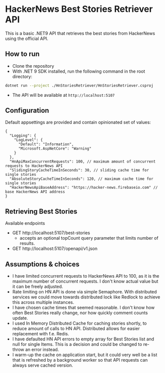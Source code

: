 # HackerNews Best Stories Retriever API

This is a basic .NET9 API that retrieves the best stories from HackerNews using the official API.

## How to run
- Clone the repository
- With .NET 9 SDK installed, run the following command in the root directory:
```bash
dotnet run --project ./HnStoriesRetriever/HnStoriesRetriever.csproj
```
- The API will be available at `http://localhost:5107`

## Configuration
Default appsettings are provided and contain opinionated set of values:
```json5
{
  "Logging": {
    "LogLevel": {
      "Default": "Information",
      "Microsoft.AspNetCore": "Warning"
    }
  },
  "HnApiMaxConcurrentRequests": 100, // maximum amount of concurrent requests to HackerNews API
  "SlidingStoryCacheTimeInSeconds": 30, // sliding cache time for single stories
  "AbsoluteStoryCacheTimeInSeconds": 120, // maximum cache time for single stories
  "HackerNewsApiBaseAddress": "https://hacker-news.firebaseio.com" // base HackerNews API address
}

```

## Retrieving Best Stories
Available endpoints
 - GET http://localhost:5107/best-stories
   - accepts an optional topCount query parameter that limits number of results.
 - GET http://localhost:5107/openapi/v1.json

## Assumptions & choices
 - I have limited concurrent requests to HackerNews API to 100, as it is the maximum number of concurrent requests. I don't know actual value but it can be freely adjusted.
 - Rate limiting on HN API is done via simple Semaphore. With distributed services we could move towards distributed lock like Redlock to achieve this across multiple instances.
 - I have chosen cache times that seemed reasonable. I don't know how often Best Stories really change, nor how quickly comment counts update.
 - I used In Memory Distributed Cache for caching stories shortly, to reduce amount of calls to HN API. Distributed allows for easier replacement with f.e. Redis.
 - I have defaulted HN API errors to empty array for Best Stories list and null for single Items. This is a decision and could be changed to re-throw an error instead.
 - I warm-up the cache on application start, but it could very well be a list that is refreshed by a background worker so that API requests can always serve cached version.